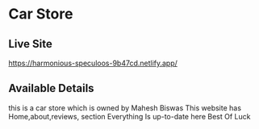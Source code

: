 # Car Store

## Live Site

https://harmonious-speculoos-9b47cd.netlify.app/

## Available Details

this is a car store which is owned by Mahesh Biswas
This website has Home,about,reviews, section
Everything Is up-to-date here
Best Of Luck
